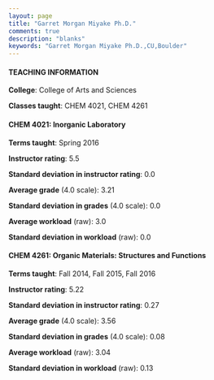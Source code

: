 ```yaml
---
layout: page
title: "Garret Morgan Miyake Ph.D." 
comments: true
description: "blanks"
keywords: "Garret Morgan Miyake Ph.D.,CU,Boulder"
---
```

<head>
<script src="https://ajax.googleapis.com/ajax/libs/jquery/2.1.3/jquery.min.js"></script>
<script src="https://dl.dropboxusercontent.com/s/pc42nxpaw1ea4o9/highcharts.js?dl=0"></script>
<!-- <script src="../assets/js/highcharts.js"></script> -->
<style type="text/css">@font-face {
	font-family: "Bebas Neue";
	src: url(https://www.filehosting.org/file/details/544349/BebasNeue Regular.otf) format("opentype");
	}
	h1.Bebas { 
		font-family: "Bebas Neue", Verdana, Tahoma;
	}
</style>
</head>
	   
#### TEACHING INFORMATION

**College**: College of Arts and Sciences

**Classes taught**: CHEM 4021, CHEM 4261

#### CHEM 4021: Inorganic Laboratory

**Terms taught**: Spring 2016

**Instructor rating**: 5.5

**Standard deviation in instructor rating**: 0.0

**Average grade** (4.0 scale): 3.21

**Standard deviation in grades** (4.0 scale): 0.0

**Average workload** (raw): 3.0

**Standard deviation in workload** (raw): 0.0

#### CHEM 4261: Organic Materials: Structures and Functions

**Terms taught**: Fall 2014, Fall 2015, Fall 2016

**Instructor rating**: 5.22

**Standard deviation in instructor rating**: 0.27

**Average grade** (4.0 scale): 3.56

**Standard deviation in grades** (4.0 scale): 0.08

**Average workload** (raw): 3.04

**Standard deviation in workload** (raw): 0.13


